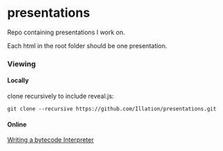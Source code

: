 # presentations

Repo containing presentations I work on.

Each html in the root folder should be one presentation.

### Viewing

#### Locally
clone recursively to include reveal.js:
~~~~
git clone --recursive https://github.com/Illation/presentations.git
~~~~

#### Online

[Writing a bytecode Interpreter](https://illation.github.io/presentations/WritingABytecodeInterpreter.html)
